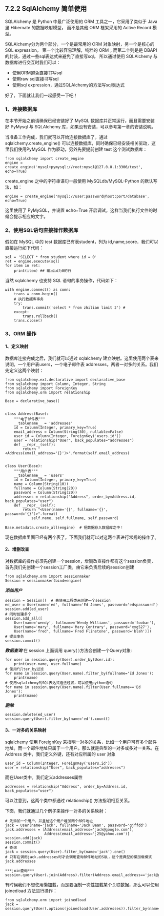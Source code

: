 ## 7.2.2 SqlAlchemy 简单使用

SQLAlchemy 是 Python 中最广泛使用的 ORM 工具之一，它采用了类似于 Java 里 Hibernate 的数据映射模型， 而不是其他 ORM 框架采用的 Active Record 模型。

SQLAlchemy分为两个部分，一个是最常用的 ORM 对象映射，另一个是核心的 SQL expression。 第一个比较容易理解，纯粹的 ORM；而第二个则是是 DBAPI 的封装，通过一些sql表达式来避免了直接写sql。 所以通过使用 SQLAlchemy 与数据库进行交互时我们可以：

 - 使用ORM避免直接书写sql
 - 使用raw sql直接书写sql
 - 使用sql expression，通过SQLAlchemy的方法写sql表达式
 
好了，下面就让我们一起感受一下吧！

### 1、连接数据库
在本节开始之前请确保已经安装好了 MySQL 数据库并正常运行，而且需要安装好 PyMysql 与 SQLAlchemy 库，如果没有安装，可以参考第一章的安装说明。

当准备工作完成，我们就可以开始连接数据库了，通过 sqlalchemy.create_engine() 可以连接数据库，同时确保已经安装相关驱动，这里我们使用PyMySQL 作为驱动，另外先要提前创建 test 这个测试数据库：

```
from sqlalchemy import create_engine
engine = create_engine('mysql+pymysql://root:mysql@127.0.0.1:3306/test', echo=True)
```

create_engine 之中的字符串语句一般使用 MySQLdb/MySQL-Python 的默认写法，如：

`engine = create_engine('mysql://user:password@host:port/database', echo=True)`

这里使用了 PyMySQL，并设置 echo=True 开启调试，这样当我们执行文件的时候会提示相应的文字。

### 2、使用SQL语句直接操作数据库
假如在 MySQL 中的 test 数据库已有表student，列为 id,name,score，我们可以直接运行如下代码：

```
sql = 'SELECT * from student where id = 0'
ret = engine.execute(sql)
for item in ret:
    print(item) ## 输出id为0的行
```

当然 sqlalchemy 也支持 SQL 语句的事务操作，代码如下：

```
with engine.connect() as conn:
    trans = conn.begin()
    # 执行数据库事务
    try:
        trans.commit('select * from zhilian limit 2') # 
    except: 
        trans.rollback()
    trans.close()
```

### 3、ORM 操作
#### 1、定义映射
数据库连接完成之后，我们就可以通过  sqlalchemy 建立映射。这里使用两个表来说明，一个用户表users，一个电子邮件表 addresses，两者一对多的关系。我们先定义这两个映射：

```
from sqlalchemy.ext.declarative import declarative_base
from sqlalchemy import Column, Integer, String
from sqlalchemy import ForeignKey
from sqlalchemy.orm import relationship

Base = declarative_base()


class Address(Base):
    """电子邮件表"""
    __tablename__ = 'addresses'
    id = Column(Integer, primary_key=True)
    email_address = Column(String(30), nullable=False)
    user_id = Column(Integer, ForeignKey('users.id'))
    user = relationship("User", back_populates="addresses")
    def __repr__(self):
        return "<Address(email_address='{}')>".format(self.email_address)
        
        
class User(Base):
    """用户表"""
    __tablename__ = 'users'
    id = Column(Integer, primary_key=True)
    name = Column(String(10))
    fullname = Column(String(20))
    password = Column(String(20))
    addresses = relationship("Address", order_by=Address.id, back_populates="user")
    def __repr__(self):
        return "<User(name='{}', fullname='{}', password='{}')>".format(
            self.name, self.fullname, self.password)
            
Base.metadata.create_all(engine)  # 把数据存入数据库之中！
```

现在数据库里面已经有两个表了。下面我们就可以对这两个表进行常规的操作了。

#### 2、增删改查
对数据库的操作必须先创建一个session，增删改查操作都有这个session负责，首先我们先创建一个session工厂类，由它来负责后续的session创建

```
from sqlalchemy.orm import sessionmaker
Session = sessionmaker(bind=engine)
```

***添加用户***
```
session = Session()  # 先使用工程类来创建一个session
ed_user = User(name='ed', fullname='Ed Jones', password='edspassword')
session.add(ed_user)
# 同时创建多个
session.add_all([
    User(name='wendy', fullname='Wendy Williams', password='foobar'),
    User(name='mary', fullname='Mary Contrary', password='xxg527'),
    User(name='fred', fullname='Fred Flinstone', password='blah')])
# 提交事务
session.commit()
```

***数据查询***
在 session 上面调用 query( )方法会创建一个Query对象:

```
for user in session.query(User).order_by(User.id):
    print(user.name, user.fullname)
# 使用filter_by过滤
for name in session.query(User.name).filter_by(fullname='Ed Jones'):
    print(name)
# 使用sqlalchemy的SQL表达式语法过滤，可以使用python语句
for name in session.query(User.name).filter(User.fullname=='Ed Jones'):
    print(name)
```

***删除***

```
session.delete(ed_user)
session.query(User).filter_by(name='ed').count()
```

#### 3、一对多的关系映射
sqlalchemy 使用 ForeignKey 来指明一对多的关系，比如一个用户可有多个邮件地址，而一个邮件地址只属于一个用户。那么就是典型的一对多或多对一关系。在 Address 类中，我们定义外键，还有对应所属的 user 对象

```
user_id = Column(Integer, ForeignKey('users.id'))
user = relationship("User", back_populates="addresses")
```

而在User类中，我们定义addresses属性

`addresses = relationship("Address", order_by=Address.id, back_populates="user")`

可以注意到，这两个类中都通过 relationship() 方法指明相互关系。

下面，我们就通过几个例子来操作一对多的关系映射：

```
# 先添加一个用户，并且给这个用户增加两个邮件地址
jack = User(name='jack', fullname='Jack Bean', password='gjffdd')
jack.addresses = [Address(email_address='jack@google.com'),
                  Address(email_address='j25@yahoo.com')]
session.add(jack)
session.commit()
# 查询
jack = session.query(User).filter_by(name='jack').one()
# 只有在调用jack.addresses时才会调用查询邮件地址的SQL，这个是典型的懒加载模式
jack.addresses

***join查询***
session.query(User).join(Address).filter(Address.email_address=='jack@google.com').all()
```

有时候我们不想使用懒加载，而是要强制一次性加载某个关联数据，那么可以使用 joinedload 方法进行操作：

```
from sqlalchemy.orm import joinedload
jack = session.query(User).options(joinedload(User.addresses)).filter_by(name='jack').one()
```

